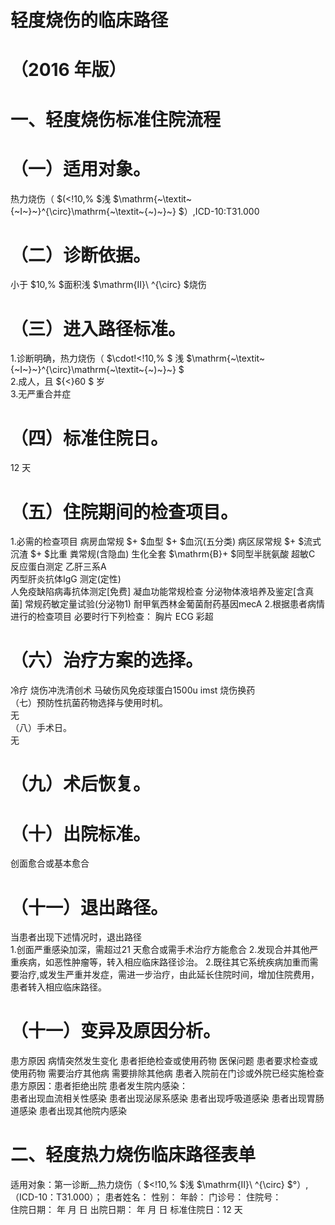 # 轻度烧伤的临床路径  
# （2016 年版）  
# 一、轻度烧伤标准住院流程  
# （一）适用对象。  
热力烧伤（ $(<\!10\,\% $浅 $\mathrm{~\textit~{~I~}~}^{\circ}\mathrm{~\textit~{~)~}~} $）,ICD-10:T31.000  
# （二）诊断依据。  
小于 $10\,\% $面积浅 $\mathrm{II}\ ^{\circ} $烧伤  
# （三）进入路径标准。  
1.诊断明确，热力烧伤（ $\cdot\!<\!10\,\% $ 浅 $\mathrm{~\textit~{~I~}~}^{\circ}\mathrm{~\textit~{~)~}~}
$  
2.成人，且 ${<}60 $ 岁  
3.无严重合并症  
# （四）标准住院日。  
12 天  
# （五）住院期间的检查项目。  
1.必需的检查项目 病房血常规 $+ $血型 $+ $血沉(五分类) 病区尿常规 $+ $流式沉渣 $+ $比重 粪常规(含隐血)  生化全套 $\mathrm{B}+ $同型半胱氨酸 超敏C 反应蛋白测定 乙肝三系A  
丙型肝炎抗体IgG 测定(定性)  
人免疫缺陷病毒抗体测定[免费] 凝血功能常规检查 分泌物体液培养及鉴定[含真菌] 常规药敏定量试验(分泌物1)  耐甲氧西林金葡菌耐药基因mecA  2.根据患者病情进行的检查项目 必要时行下列检查： 胸片 ECG  彩超  
# （六）治疗方案的选择。  
冷疗  烧伤冲洗清创术 马破伤风免疫球蛋白1500u  imst 烧伤换药  
（七）预防性抗菌药物选择与使用时机。  
无  
（八）手术日。  
无  
# （九）术后恢复。  
# （十）出院标准。  
创面愈合或基本愈合  
# （十一）退出路径。  
当患者出现下述情况时，退出路径  
1.创面严重感染加深，需超过21 天愈合或需手术治疗方能愈合 2.发现合并其他严重疾病，如恶性肿瘤等，转入相应临床路径诊治。 2.既往其它系统疾病加重而需要治疗,或发生严重并发症，需进一步治疗，由此延长住院时间，增加住院费用，患者转入相应临床路径。  
# （十一）变异及原因分析。  
患方原因 病情突然发生变化 患者拒绝检查或使用药物 医保问题 患者要求检查或使用药物 需要治疗其他病 需要排除其他病 患者入院前在门诊或外院已经实施检查 患方原因：患者拒绝出院 患者发生院内感染：  
患者出现血流相关性感染  患者出现泌尿系感染  患者出现呼吸道感染  患者出现胃肠道感染  患者出现其他院内感染  
# 二、轻度热力烧伤临床路径表单  
适用对象：第一诊断__热力烧伤（ $<\!10\,\% $浅 $\mathrm{II}\ ^{\circ} $°）,（ICD-10：T31.000）； 患者姓名：            性别：      年龄：      门诊号：       住院号：  
住院日期：     年  月  日   出院日期：     年  月   日   标准住院日：12 天  

